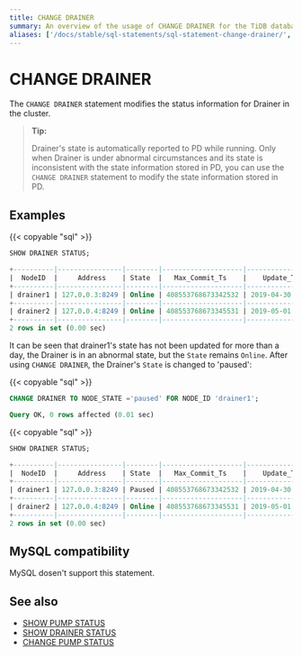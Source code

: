 ```yaml
---
title: CHANGE DRAINER
summary: An overview of the usage of CHANGE DRAINER for the TiDB database.
aliases: ['/docs/stable/sql-statements/sql-statement-change-drainer/','/docs/v4.0/sql-statements/sql-statement-change-drainer/']
---
```


# CHANGE DRAINER

The `CHANGE DRAINER` statement modifies the status information for Drainer in the cluster.

> **Tip:**
>
> Drainer's state is automatically reported to PD while running. Only when Drainer is under abnormal circumstances and its state is inconsistent with the state information stored in PD, you can use the `CHANGE DRAINER` statement to modify the state information stored in PD.

## Examples

{{< copyable "sql" >}}

```sql
SHOW DRAINER STATUS;
```

```sql
+----------|----------------|--------|--------------------|---------------------|
|  NodeID  |     Address    | State  |   Max_Commit_Ts    |    Update_Time      |
+----------|----------------|--------|--------------------|---------------------|
| drainer1 | 127.0.0.3:8249 | Online | 408553768673342532 | 2019-04-30 00:00:03 |
+----------|----------------|--------|--------------------|---------------------|
| drainer2 | 127.0.0.4:8249 | Online | 408553768673345531 | 2019-05-01 00:00:04 |
+----------|----------------|--------|--------------------|---------------------|
2 rows in set (0.00 sec)
```

It can be seen that drainer1's state has not been updated for more than a day, the Drainer is in an abnormal state, but the `State` remains `Online`. After using `CHANGE DRAINER`, the Drainer's `State` is changed to 'paused':

{{< copyable "sql" >}}

```sql
CHANGE DRAINER TO NODE_STATE ='paused' FOR NODE_ID 'drainer1';
```

```sql
Query OK, 0 rows affected (0.01 sec)
```

{{< copyable "sql" >}}

```sql
SHOW DRAINER STATUS;
```

```sql
+----------|----------------|--------|--------------------|---------------------|
|  NodeID  |     Address    | State  |   Max_Commit_Ts    |    Update_Time      |
+----------|----------------|--------|--------------------|---------------------|
| drainer1 | 127.0.0.3:8249 | Paused | 408553768673342532 | 2019-04-30 00:00:03 |
+----------|----------------|--------|--------------------|---------------------|
| drainer2 | 127.0.0.4:8249 | Online | 408553768673345531 | 2019-05-01 00:00:04 |
+----------|----------------|--------|--------------------|---------------------|
2 rows in set (0.00 sec)
```

## MySQL compatibility

MySQL dosen't support this statement.

## See also

* [SHOW PUMP STATUS](/sql-statements/sql-statement-show-pump-status.md)
* [SHOW DRAINER STATUS](/sql-statements/sql-statement-show-drainer-status.md)
* [CHANGE PUMP STATUS](/sql-statements/sql-statement-change-pump.md)
